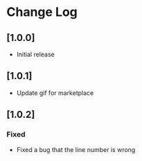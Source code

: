 # Change Log

## [1.0.0]
- Initial release

## [1.0.1]
- Update gif for marketplace

## [1.0.2]
### Fixed
- Fixed a bug that the line number is wrong

